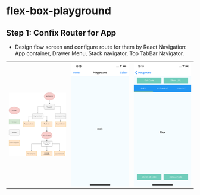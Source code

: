 # flex-box-playground
## Step 1: Confix Router for App
* Design flow screen and configure route for them by React Navigation: App container, Drawer Menu, Stack navigator, Top TabBar Navigator. 

|   |   |   |
|---|---|---|
|<img alt="base-flow" src="images/step1/base-flow.png" width="320">| <img alt="playground-screen" src="images/step1/playground-screen.png" width="320">| <img alt="tab-screen" src="images/step1/tab-screen.png" width="320">|